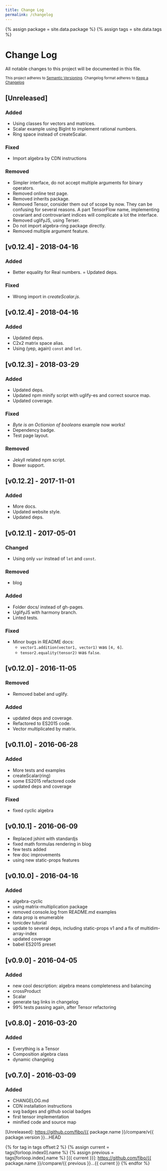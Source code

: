 ```yaml
---
title: Change Log
permalink: /changelog
---
```


{% assign package = site.data.package %}
{% assign tags = site.data.tags %}

# Change Log

All notable changes to this project will be documented in this file.

<sub>This project adheres to [Semantic Versioning](http://semver.org/).
Changelog format adheres to [Keep a Changelog](http://keepachangelog.com/)</sub>

## [Unreleased]

### Added

- Using classes for vectors and matrices.
- Scalar example using BigInt to implement rational numbers.
- Ring space instead of createScalar.

### Fixed

- Import algebra by CDN instructions

### Removed

- Simpler interface, do not accept multiple arguments for binary operators.
- Removed online test page.
- Removed inherits package.
- Removed Tensor, consider them out of scope by now. They can be confusing for several reasons. A part TensorFlow name, implementing covariant and controvariant indices will complicate a lot the interface.
- Removed uglifyJS, using Terser.
- Do not import algebra-ring package directly.
- Removed multiple argument feature.

## [v0.12.4] - 2018-04-16

### Added

- Better equality for Real numbers.
= Updated deps.

### Fixed

- Wrong import in *createScalar.js*.

## [v0.12.4] - 2018-04-16

### Added

- Updated deps.
- C2x2 matrix space alias.
- Using (yep, again) `const` and `let`.

## [v0.12.3] - 2018-03-29

### Added

- Updated deps.
- Updated npm minify script with uglify-es and correct source map.
- Updated coverage.

### Fixed

- *Byte is an Octionion of booleans* example now works!
- Dependency badge.
- Test page layout.

### Removed

- Jekyll related npm script.
- Bower support.

## [v0.12.2] - 2017-11-01

### Added

- More docs.
- Updated website style.
- Updated deps.

## [v0.12.1] - 2017-05-01

### Changed

- Using only `var` instead of `let` and `const`.

### Removed

- blog

### Added

- Folder docs/ instead of gh-pages.
- UglifyJS with harmony branch.
- Linted tests.

### Fixed

- Minor bugs in README docs:
  * `vector1.addition(vector1, vector1)` was `[4, 6]`.
  * `tensor2.equality(tensor2)` was `false`.

## [v0.12.0] - 2016-11-05

### Removed

- Removed babel and uglify.

### Added

- updated deps and coverage.
- Refactored to ES2015 code.
- Vector multiplicated by matrix.

## [v0.11.0] - 2016-06-28

### Added

- More tests and examples
- createScalar(ring)
- some ES2015 refactored code
- updated deps and coverage

### Fixed

- fixed cyclic algebra

## [v0.10.1] - 2016-06-09

- Replaced jshint with standardjs
- fixed math formulas rendering in blog
- few tests added
- few doc improvements
- using new static-props features

## [v0.10.0] - 2016-04-16

### Added

- algebra-cyclic
- using matrix-multiplication package
- removed console.log from README.md examples
- data prop is enumerable
- tonicdev tutorial
- update to several deps, including static-props v1 and a fix of multidim-array-index
- updated coverage
- babel ES2015 preset

## [v0.9.0] - 2016-04-05

### Added

- new cool description: algebra means completeness and balancing
- crossProduct
- Scalar
- generate tag links in changelog
- 99% tests passing again, after Tensor refactoring

## [v0.8.0] - 2016-03-20

### Added

- Everything is a Tensor
- Composition algebra class
- dynamic changelog

## [v0.7.0] - 2016-03-09

### Added

- CHANGELOG.md
- CDN installation instructions
- svg badges and github social badges
- first tensor implementation
- minified code and source map

[Unreleased]: https://github.com/fibo/{{ package.name }}/compare/v{{ package.version }}...HEAD

{% for tag in tags offset:2 %}
  {% assign current = tags[forloop.index0].name %}
  {% assign previous = tags[forloop.index].name %}
  [{{ current }}]: https://github.com/fibo/{{ package.name }}/compare/{{ previous }}...{{ current }}
{% endfor %}
